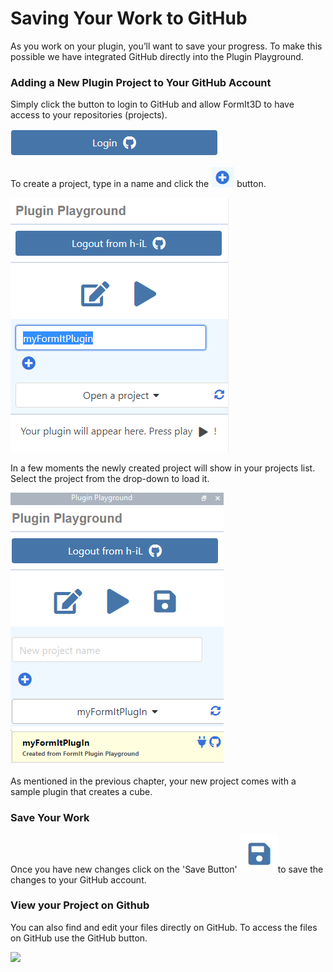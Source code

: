 # Saving Your Work to GitHub

As you work on your plugin, you’ll want to save your progress. To make this possible we have integrated GitHub directly into the Plugin Playground.

### Adding a New Plugin Project to Your GitHub Account

Simply click the button to login to GitHub and allow FormIt3D to have access to your repositories (projects).

![](<../../../.gitbook/assets/image (14) (1) (1).png>)

To create a project, type in a name and click the ![](<../../../.gitbook/assets/image (15) (1) (1).png>) button.

![](<../../../.gitbook/assets/image (13) (1) (1).png>)

In a few moments the newly created project will show in your projects list. Select the project from the drop-down to load it.

![](<../../../.gitbook/assets/image (17) (1).png>)

As mentioned in the previous chapter, your new project comes with a sample plugin that creates a cube.

### Save Your Work

Once you have new changes click on the 'Save Button' ![](<../../../.gitbook/assets/image (12) (1).png>)to save the changes to your GitHub account.



### View your Project on Github

You can also find and edit your files directly on GitHub. To access the files on GitHub use the GitHub button.

![](https://formit3d.github.io/PluginPlayground/images/save3.png)

###
